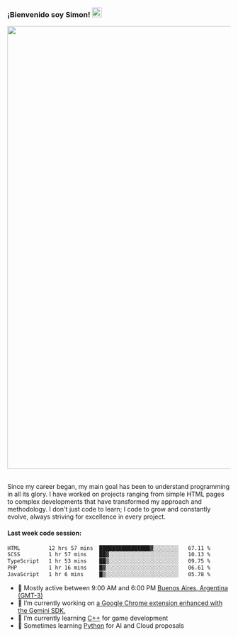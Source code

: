 <h3 align="flex-start"><b>¡Bienvenido soy Simon!&nbsp;</b><img src="https://media.giphy.com/media/hvRJCLFzcasrR4ia7z/giphy.gif" width="22"></h3>

<section>
  <img src="https://raw.githubusercontent.com/saadeghi/saadeghi/master/dino.gif" width="1000">
</section>

<br>
<p>Since my career began, my main goal has been to understand programming in all its glory. I have worked on projects ranging from simple HTML pages to complex developments that have transformed my approach and methodology. I don't just code to learn; I code to grow and constantly evolve, always striving for excellence in every project.</p>

<h4><b>Last week code session: </b></h4>

<!--START_SECTION:waka-->

```txt
HTML         12 hrs 57 mins  ████████████████▓░░░░░░░░   67.11 %
SCSS         1 hr 57 mins    ██▓░░░░░░░░░░░░░░░░░░░░░░   10.13 %
TypeScript   1 hr 53 mins    ██▒░░░░░░░░░░░░░░░░░░░░░░   09.75 %
PHP          1 hr 16 mins    █▓░░░░░░░░░░░░░░░░░░░░░░░   06.61 %
JavaScript   1 hr 6 mins     █▒░░░░░░░░░░░░░░░░░░░░░░░   05.78 %
```

<!--END_SECTION:waka-->

- 🚩 Mostly active between 9:00 AM and 6:00 PM <a href=https://onlinealarmkur.com/world/es>Buenos Aires, Argentina (GMT-3)</a>
- 👷 I’m currently working on <a href=https://github.com/snapverse/gemini-snippet-monorepo>a Google Chrome extension enhanced with the Gemini SDK.</a>
- 👴 I’m currently learning <a href=https://images3.memedroid.com/images/UPLOADED755/65f2bce6734f6.webp>C++</a> for game development
- 🐍 Sometimes learning <a href=https://qph.cf2.quoracdn.net/main-qimg-4472b6229cb75bf66ab531f3ebd4f975-lq>Python</a> for AI and Cloud proposals
